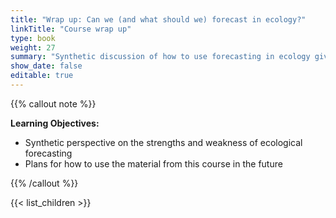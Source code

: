 ```yaml
---
title: "Wrap up: Can we (and what should we) forecast in ecology?"
linkTitle: "Course wrap up"
type: book
weight: 27
summary: "Synthetic discussion of how to use forecasting in ecology given the strengths, weakness, and approaches we've learned." 
show_date: false
editable: true
---
```


{{% callout note %}}

**Learning Objectives:**
* Synthetic perspective on the strengths and weakness of ecological forecasting
* Plans for how to use the material from this course in the future

{{% /callout %}}

{{< list_children >}}
